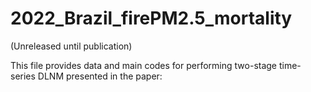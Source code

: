 # 2022_Brazil_firePM2.5_mortality
(Unreleased until publication)

This file provides data and main codes for performing two-stage time-series DLNM presented in the paper: 
